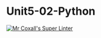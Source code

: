 # Unit5-02-Python
[![Mr Coxall's Super Linter](https://github.com/ICS3U-C-Programming-LilyC/Unit5-02-Python/workflows/Mr%20Coxall's%20Super%20Linter/badge.svg)](https://github.com/ICS3U-C-Programming-LilyC/Unit5-02-Python/actions/)
